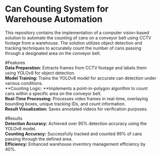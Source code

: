 # Can Counting System for Warehouse Automation  
This repository contains the implementation of a computer vision-based solution to automate the counting of cans on a conveyor belt using CCTV footage from a warehouse. The solution utilizes object detection and tracking techniques to accurately count the number of cans passing through a designated area on the conveyor belt.

#Features  
**Data Preparation:** Extracts frames from CCTV footage and labels them using YOLOv8 for object detection.  
**Model Training:** Trains the YOLOv8 model for accurate can detection under various conditions.  
**Counting Logic: **Implements a point-in-polygon algorithm to count cans within a specific area on the conveyor belt.  
**Real-Time Processing:** Processes video frames in real-time, overlaying bounding boxes, unique tracking IDs, and count information.  
**Result Visualization:** Saves annotated videos for verification purposes.

#Results  
**Detection Accuracy:** Achieved over 95% detection accuracy using the YOLOv8 model.  
**Counting Accuracy:** Successfully tracked and counted 99% of cans passing through the defined area.  
**Efficiency:** Enhanced warehouse inventory management efficiency by 40%.  
